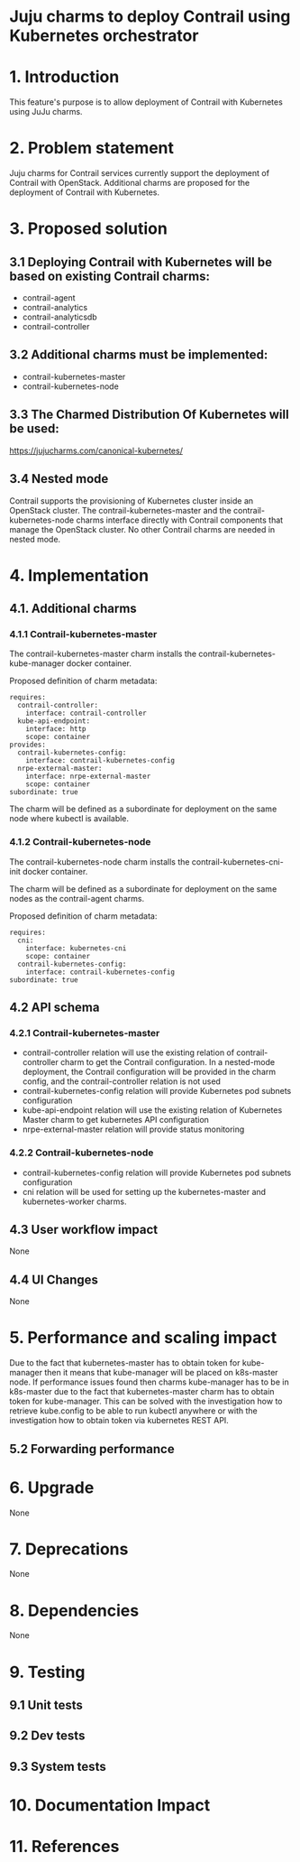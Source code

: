 
Juju charms to deploy Contrail using Kubernetes orchestrator
============================================================

# 1. Introduction

This feature's purpose is to allow deployment of Contrail with Kubernetes using JuJu charms.

# 2. Problem statement

Juju charms for Contrail services currently support the deployment of Contrail with OpenStack.
Additional charms are proposed for the deployment of Contrail with Kubernetes.

# 3. Proposed solution

## 3.1 Deploying Contrail with Kubernetes will be based on existing Contrail charms:

- contrail-agent
- contrail-analytics
- contrail-analyticsdb
- contrail-controller

## 3.2 Additional charms must be implemented:

- contrail-kubernetes-master
- contrail-kubernetes-node

## 3.3 The Charmed Distribution Of Kubernetes will be used:
https://jujucharms.com/canonical-kubernetes/

## 3.4 Nested mode

Contrail supports the provisioning of Kubernetes cluster inside an OpenStack cluster. The contrail-kubernetes-master and the contrail-kubernetes-node charms interface directly with Contrail components that manage the OpenStack cluster. No other Contrail charms are needed in nested mode.

# 4. Implementation

## 4.1. Additional charms

### 4.1.1 Contrail-kubernetes-master

The contrail-kubernetes-master charm installs the contrail-kubernetes-kube-manager docker container.

Proposed definition of charm metadata:

```
requires:
  contrail-controller:
    interface: contrail-controller
  kube-api-endpoint:
    interface: http
    scope: container
provides:
  contrail-kubernetes-config:
    interface: contrail-kubernetes-config
  nrpe-external-master:
    interface: nrpe-external-master
    scope: container
subordinate: true
```

The charm will be defined as a subordinate for deployment on the same node where kubectl is available.

### 4.1.2 Contrail-kubernetes-node

The contrail-kubernetes-node charm installs the contrail-kubernetes-cni-init docker container.

The charm will be defined as a subordinate for deployment on the same nodes as the contrail-agent charms.

Proposed definition of charm metadata:

```
requires:
  cni:
    interface: kubernetes-cni
    scope: container
  contrail-kubernetes-config:
    interface: contrail-kubernetes-config
subordinate: true
```

## 4.2 API schema

### 4.2.1 Contrail-kubernetes-master

- contrail-controller relation will use the existing relation of contrail-controller charm to get the Contrail configuration. In a nested-mode deployment, the Contrail configuration will be provided in the charm config, and the contrail-controller relation is not used
- contrail-kubernetes-config relation will provide Kubernetes pod subnets configuration
- kube-api-endpoint relation will use the existing relation of Kubernetes Master charm to get kubernetes API configuration
- nrpe-external-master relation will provide status monitoring

### 4.2.2 Contrail-kubernetes-node

- contrail-kubernetes-config relation will provide Kubernetes pod subnets configuration
- cni relation will be used for setting up the kubernetes-master and kubernetes-worker charms.

## 4.3 User workflow impact

None

## 4.4 UI Changes

None

# 5. Performance and scaling impact

Due to the fact that kubernetes-master has to obtain token for kube-manager then it means that kube-manager will be placed on k8s-master node. If performance issues  found then charms
kube-manager has to be in k8s-master due to the fact that kubernetes-master charm has to obtain token for kube-manager. This can be solved with the investigation how to retrieve kube.config to be able to run kubectl anywhere or with the investigation how to obtain token via kubernetes REST API.

## 5.2 Forwarding performance

# 6. Upgrade

None

# 7. Deprecations

None

# 8. Dependencies

None

# 9. Testing
## 9.1 Unit tests
## 9.2 Dev tests
## 9.3 System tests

# 10. Documentation Impact

# 11. References
